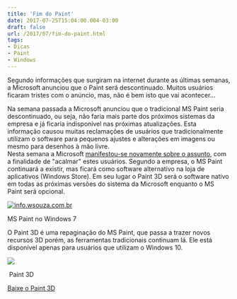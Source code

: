 ```yaml
---
title: 'Fim do Paint'
date: 2017-07-25T15:04:00.004-03:00
draft: false
url: /2017/07/fim-do-paint.html
tags: 
- Dicas
- Paint
- Windows
---
```


Segundo informações que surgiram na internet durante as últimas semanas, a Microsoft anunciou que o Paint será descontinuado. Muitos usuários ficaram tristes com o anúncio, mas, não é bem isto que vai acontecer...  
  

Na semana passada a Microsoft anunciou que o tradicional MS Paint seria descontinuado, ou seja, não faria mais parte dos próximos sistemas da empresa e já ficaria indisponível nas próximas atualizações. Esta informação causou muitas reclamações de usuários que tradicionalmente utilizam o software para pequenos ajustes e alterações em imagens ou mesmo para desenhos à mão livre.  
Nesta semana a Microsoft [manifestou-se novamente sobre o assunto](https://blogs.windows.com/windowsexperience/2017/07/24/ms-paint-stay/#vpbh3LHz6GPlbmHt.97), com a finalidade de "acalmar" estes usuários. Segundo a empresa, o MS Paint continuará a existir, mas ficará como software alternativo na loja de aplicativos (Windows Store). Em seu lugar o Paint 3D será o software nativo em todas as próximas versões do sistema da Microsoft enquanto o MS Paint será opcional.  
  

[![info.wsouza.com.br](https://2.bp.blogspot.com/-kf6fkv7KBSc/WXeGKFkCm2I/AAAAAAAADas/rEnO1GiKHUIT7g-3UJZADbb1ABK44t7RwCLcBGAs/s640/MS%2BPaint.png "MS Paint")](https://2.bp.blogspot.com/-kf6fkv7KBSc/WXeGKFkCm2I/AAAAAAAADas/rEnO1GiKHUIT7g-3UJZADbb1ABK44t7RwCLcBGAs/s1600/MS%2BPaint.png)

MS Paint no Windows 7

  
O Paint 3D é uma repaginação do MS Paint, que passa a trazer novos recursos 3D porém, as ferramentas tradicionais continuam lá. Ele está disponível apenas para usuários que utilizam o Windows 10.  
  

[![](https://1.bp.blogspot.com/-s9omdMtl8vI/WXeHwrtWldI/AAAAAAAADbI/Ljej0XCFtP0mJU48_2xX1LjfEL8JExUvQCPcBGAYYCw/s640/Paint_UI-1024x683.jpg)](https://1.bp.blogspot.com/-s9omdMtl8vI/WXeHwrtWldI/AAAAAAAADbI/Ljej0XCFtP0mJU48_2xX1LjfEL8JExUvQCPcBGAYYCw/s1600/Paint_UI-1024x683.jpg)

 Paint 3D

  
[Baixe o Paint 3D](https://www.microsoft.com/pt-br/store/p/paint-3d/9nblggh5fv99#)